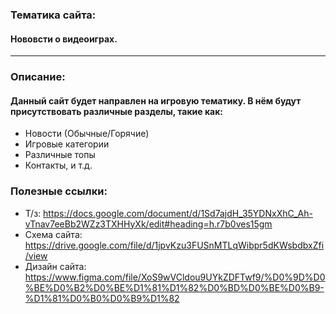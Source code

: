 ### Тематика сайта:
#### Нововсти о видеоиграх.

---

### Описание:
#### Данный сайт будет направлен на игровую тематику. В нём будут присутствовать различные разделы, такие как:
- Новости (Обычные/Горячие)
- Игровые категории
- Различные топы
- Контакты, и т.д.

### Полезные ссылки:
- Т/з: https://docs.google.com/document/d/1Sd7ajdH_35YDNxXhC_Ah-vTnav7eeBb2WZz3TXHHyXk/edit#heading=h.r7b0ves15gm 
- Схема сайта: https://drive.google.com/file/d/1jpvKzu3FUSnMTLqWibpr5dKWsbdbxZfi/view
- Дизайн сайта: https://www.figma.com/file/XoS9wVCldou9UYkZDFTwf9/%D0%9D%D0%BE%D0%B2%D0%BE%D1%81%D1%82%D0%BD%D0%BE%D0%B9-%D1%81%D0%B0%D0%B9%D1%82 
